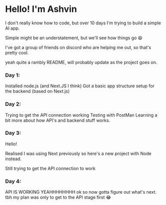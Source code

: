# Hello! I'm Ashvin
I don't really know how to code, but over 10 days I'm trying to build a simple AI app.

Simple might be an understatement, but we'll see how things go 😆

I've got a group of friends on discord who are helping me out, so that's pretty cool.

yeah quite a rambly README, will probably update as the project goes on.

### Day 1:
Installed node.js (and Next.JS I think)
Got a basic app structure setup for the backend (based on Next.js)

### Day 2:
Trying to get the API connection working
Testing with PostMan
Learning a bit more about how API's and backend stuff works.

### Day 3:
Hello!

Realised I was using Next previously so here's a new project with Node instead.

Still trying to get the API connection to work

### Day 4: 
API IS WORKING YEAHHHHHHHH
ok so now gotta figure out what's next. tbh my plan was only to get to the API stage first 😂
